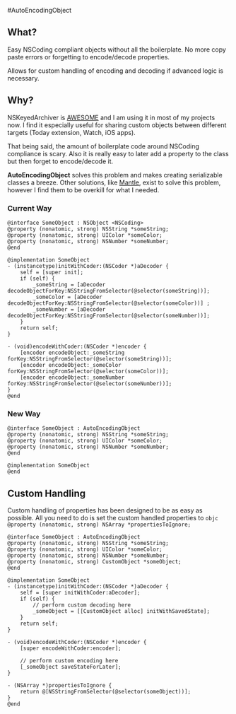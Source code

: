 #AutoEncodingObject

## What?

Easy NSCoding compliant objects without all the boilerplate. No more copy paste errors or forgetting to encode/decode properties.

Allows for custom handling of encoding and decoding if advanced logic is necessary.

## Why?

NSKeyedArchiver is [AWESOME](http://nshipster.com/nscoding/ "NSHipster Article on NSCoding/NSKeyedArchiver") and I am using it in most of my projects now. I find it especially useful for sharing custom objects between different targets (Today extension, Watch, iOS apps). 

That being said, the amount of boilerplate code around NSCoding compliance is scary. Also it is really easy to later add a property to the class but then forget to encode/decode it.


<b>AutoEncodingObject</b> solves this problem and makes creating serializable classes a breeze. Other solutions, like [Mantle](https://github.com/github/Mantle "Mantle"), exist to solve this problem, however I find them to be overkill for what I needed.



### Current Way
```objc
@interface SomeObject : NSObject <NSCoding>
@property (nonatomic, strong) NSString *someString;
@property (nonatomic, strong) UIColor *someColor;
@property (nonatomic, strong) NSNumber *someNumber;
@end

@implementation SomeObject
- (instancetype)initWithCoder:(NSCoder *)aDecoder {
    self = [super init];
    if (self) {
        _someString = [aDecoder decodeObjectForKey:NSStringFromSelector(@selector(someString))];
        _someColor = [aDecoder decodeObjectForKey:NSStringFromSelector(@selector(someColor))] ;
        _someNumber = [aDecoder decodeObjectForKey:NSStringFromSelector(@selector(someNumber))];
    }
    return self;
}

- (void)encodeWithCoder:(NSCoder *)encoder {
    [encoder encodeObject:_someString forKey:NSStringFromSelector(@selector(someString))];
    [encoder encodeObject:_someColor forKey:NSStringFromSelector(@selector(someColor))];
    [encoder encodeObject:_someNumber forKey:NSStringFromSelector(@selector(someNumber))];
}
@end
```

### New Way
```objc
@interface SomeObject : AutoEncodingObject
@property (nonatomic, strong) NSString *someString;
@property (nonatomic, strong) UIColor *someColor;
@property (nonatomic, strong) NSNumber *someNumber;
@end

@implementation SomeObject
@end
```


## Custom Handling

Custom handling of properties has been designed to be as easy as possible. All you need to do is set the custom handled properties to ```objc @property (nonatomic, strong) NSArray *propertiesToIgnore;```

```objc
@interface SomeObject : AutoEncodingObject
@property (nonatomic, strong) NSString *someString;
@property (nonatomic, strong) UIColor *someColor;
@property (nonatomic, strong) NSNumber *someNumber;
@property (nonatomic, strong) CustomObject *someObject;
@end

@implementation SomeObject
- (instancetype)initWithCoder:(NSCoder *)aDecoder {
    self = [super initWithCoder:aDecoder];
    if (self) {
        // perform custom decoding here
        _someObject = [[CustomObject alloc] initWithSavedState];
    }
    return self;
}

- (void)encodeWithCoder:(NSCoder *)encoder {
    [super encodeWithCoder:encoder];

    // perform custom encoding here
    [_someObject saveStateForLater];
}

- (NSArray *)propertiesToIgnore {
    return @[NSStringFromSelector(@selector(someObject))];
}
@end
```
